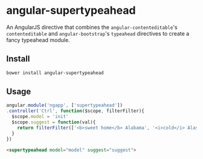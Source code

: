 # angular-supertypeahead

An AngularJS directive that combines the `angular-contenteditable`'s
`contenteditable` and `angular-bootstrap`'s `typeahead` directives to create a
fancy typeahead module.

## Install

```bash
bower install angular-supertypeahead
```

## Usage

```javascript
angular.module('ngapp', ['supertypeahead'])
.controller('Ctrl', function($scope, filterFilter){
  $scope.model = 'init'
  $scope.suggest = function(val){
    return filterFilter(['<b>sweet home</b> Alabama', '<i>cold</i> Alaska', 'Arizona'], val)
  }
})
```

```html
<supertypeahead model="model" suggest="suggest">
```

